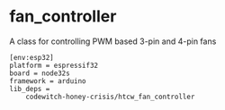# fan_controller

A class for controlling PWM based 3-pin and 4-pin fans

```
[env:esp32]
platform = espressif32
board = node32s
framework = arduino
lib_deps = 
	codewitch-honey-crisis/htcw_fan_controller
```
